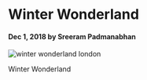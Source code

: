 # Winter Wonderland

#### Dec 1, 2018 by Sreeram Padmanabhan

![winter wonderland london](https://scontent-lht6-1.cdninstagram.com/vp/694c22015d64246e4978b4143a6eb833/5C8BA00A/t51.2885-15/e35/46124446_272909163428088_4750229982651874056_n.jpg "winter wonderland london")

Winter Wonderland
